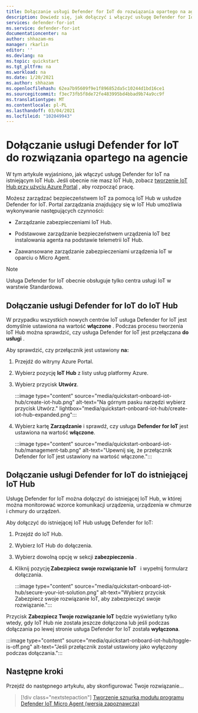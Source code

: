 ```yaml
---
title: Dołączanie usługi Defender for IoT do rozwiązania opartego na agencie
description: Dowiedz się, jak dołączyć i włączyć usługę Defender for IoT Security na platformie Azure IoT Hub.
services: defender-for-iot
ms.service: defender-for-iot
documentationcenter: na
author: shhazam-ms
manager: rkarlin
editor: ''
ms.devlang: na
ms.topic: quickstart
ms.tgt_pltfrm: na
ms.workload: na
ms.date: 1/20/2021
ms.author: shhazam
ms.openlocfilehash: 62ea7b95609f9e1f896852da5c10244d1bd16ce1
ms.sourcegitcommit: f3ec73fb5f8de72fe483995bd4bbad9b74a9cc9f
ms.translationtype: MT
ms.contentlocale: pl-PL
ms.lasthandoff: 03/04/2021
ms.locfileid: "102049943"
---
```

# <a name="onboard-defender-for-iot-to-an-agent-based-solution"></a>Dołączanie usługi Defender for IoT do rozwiązania opartego na agencie

W tym artykule wyjaśniono, jak włączyć usługę Defender for IoT na istniejącym IoT Hub. Jeśli obecnie nie masz IoT Hub, zobacz [tworzenie IoT Hub przy użyciu Azure Portal](../iot-hub/iot-hub-create-through-portal.md) , aby rozpocząć pracę.

Możesz zarządzać bezpieczeństwem IoT za pomocą IoT Hub w usłudze Defender for IoT. Portal zarządzania znajdujący się w IoT Hub umożliwia wykonywanie następujących czynności: 

- Zarządzanie zabezpieczeniami IoT Hub.

- Podstawowe zarządzanie bezpieczeństwem urządzenia IoT bez instalowania agenta na podstawie telemetrii IoT Hub. 

- Zaawansowane zarządzanie zabezpieczeniami urządzenia IoT w oparciu o Micro Agent.

> [!NOTE]
> Usługa Defender for IoT obecnie obsługuje tylko centra usługi IoT w warstwie Standardowa.

## <a name="onboard-defender-for-iot-to-an-iot-hub"></a>Dołączanie usługi Defender for IoT do IoT Hub

W przypadku wszystkich nowych centrów IoT usługa Defender for IoT jest domyślnie ustawiona na wartość **włączone** . Podczas procesu tworzenia IoT Hub można sprawdzić, czy usługa Defender for IoT jest przełączana **do usługi** .

Aby sprawdzić, czy przełącznik jest ustawiony **na:**

1. Przejdź do witryny Azure Portal.

1. Wybierz pozycję **IoT Hub** z listy usług platformy Azure.

1. Wybierz przycisk **Utwórz**.

    :::image type="content" source="media/quickstart-onboard-iot-hub/create-iot-hub.png" alt-text="Na górnym pasku narzędzi wybierz przycisk Utwórz." lightbox="media/quickstart-onboard-iot-hub/create-iot-hub-expanded.png":::

1. Wybierz kartę **Zarządzanie** i sprawdź, czy usługa **Defender for IoT** jest ustawiona na wartość **włączone**.

    :::image type="content" source="media/quickstart-onboard-iot-hub/management-tab.png" alt-text="Upewnij się, że przełącznik Defender for IoT jest ustawiony na wartość włączone.":::

## <a name="onboard-defender-for-iot-to-an-existing-iot-hub"></a>Dołączanie usługi Defender for IoT do istniejącej IoT Hub

Usługę Defender for IoT można dołączyć do istniejącej IoT Hub, w której można monitorować wzorce komunikacji urządzenia, urządzenia w chmurze i chmury do urządzeń.

Aby dołączyć do istniejącej IoT Hub usługę Defender for IoT:

1. Przejdź do IoT Hub. 

1. Wybierz IoT Hub do dołączenia.

1. Wybierz dowolną opcję w sekcji **zabezpieczenia** .

1. Kliknij pozycję **Zabezpiecz swoje rozwiązanie IoT**   i wypełnij formularz dołączania. 

    :::image type="content" source="media/quickstart-onboard-iot-hub/secure-your-iot-solution.png" alt-text="Wybierz przycisk Zabezpiecz swoje rozwiązanie IoT, aby zabezpieczyć swoje rozwiązanie.":::

Przycisk **Zabezpiecz Twoje rozwiązanie IoT** będzie wyświetlany tylko wtedy, gdy IoT Hub nie została jeszcze dołączona lub jeśli podczas dołączania po lewej stronie usługa Defender for IoT została **wyłączona**.

:::image type="content" source="media/quickstart-onboard-iot-hub/toggle-is-off.png" alt-text="Jeśli przełącznik został ustawiony jako wyłączony podczas dołączania.":::

## <a name="next-steps"></a>Następne kroki

Przejdź do następnego artykułu, aby skonfigurować Twoje rozwiązanie...

> [!div class="nextstepaction"]
> [Tworzenie sznurka modułu programu Defender IoT Micro Agent (wersja zapoznawcza)](quickstart-create-micro-agent-module-twin.md)
